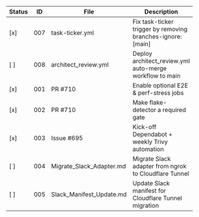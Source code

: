 | Status | ID  | File                       | Description                                               |
|--------|-----|----------------------------|-----------------------------------------------------------|
| [x]    | 007 | task-ticker.yml            | Fix task-ticker trigger by removing branches-ignore: [main] |
| [ ]    | 008 | architect_review.yml       | Deploy architect_review.yml auto-merge workflow to main   |
| [x]    | 001 | PR #710                    | Enable optional E2E & perf-stress jobs                    |
| [x]    | 002 | PR #710                    | Make flake-detector a required gate                       |
| [x]    | 003 | Issue #695                 | Kick-off Dependabot + weekly Trivy automation             |
| [ ]    | 004 | Migrate_Slack_Adapter.md   | Migrate Slack adapter from ngrok to Cloudflare Tunnel     |
| [ ]    | 005 | Slack_Manifest_Update.md   | Update Slack manifest for Cloudflare Tunnel migration     |
